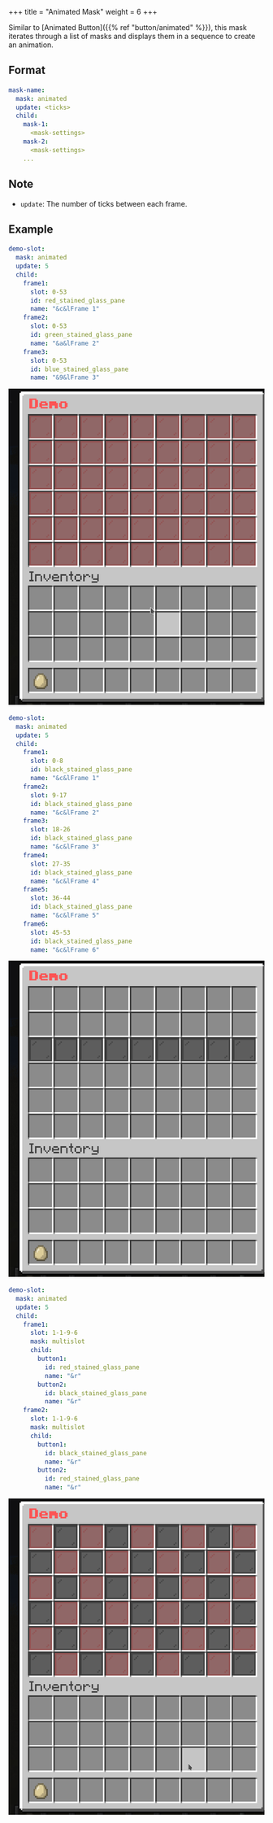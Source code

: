 +++
title = "Animated Mask"
weight = 6
+++

Similar to [Animated Button]({{% ref "button/animated" %}}), this mask iterates through a list of masks and displays them in a sequence to create an animation.

## Format

```yaml
mask-name:
  mask: animated
  update: <ticks>
  child:
    mask-1:
      <mask-settings>
    mask-2:
      <mask-settings>
    ...
```

## Note

* `update`: The number of ticks between each frame.

## Example

```yaml
demo-slot:
  mask: animated
  update: 5
  child:
    frame1:
      slot: 0-53
      id: red_stained_glass_pane
      name: "&c&lFrame 1"
    frame2:
      slot: 0-53
      id: green_stained_glass_pane
      name: "&a&lFrame 2"
    frame3:
      slot: 0-53
      id: blue_stained_glass_pane
      name: "&9&lFrame 3"
```

![Animated 1](animated-1.gif)

```yaml
demo-slot:
  mask: animated
  update: 5
  child:
    frame1:
      slot: 0-8
      id: black_stained_glass_pane
      name: "&c&lFrame 1"
    frame2:
      slot: 9-17
      id: black_stained_glass_pane
      name: "&c&lFrame 2"
    frame3:
      slot: 18-26
      id: black_stained_glass_pane
      name: "&c&lFrame 3"
    frame4:
      slot: 27-35
      id: black_stained_glass_pane
      name: "&c&lFrame 4"
    frame5:
      slot: 36-44
      id: black_stained_glass_pane
      name: "&c&lFrame 5"
    frame6:
      slot: 45-53
      id: black_stained_glass_pane
      name: "&c&lFrame 6"
```

![Animated 2](animated-2.gif)

```yaml
demo-slot:
  mask: animated
  update: 5
  child:
    frame1:
      slot: 1-1-9-6
      mask: multislot
      child:
        button1:
          id: red_stained_glass_pane
          name: "&r"
        button2:
          id: black_stained_glass_pane
          name: "&r"
    frame2:
      slot: 1-1-9-6
      mask: multislot
      child:
        button1:
          id: black_stained_glass_pane
          name: "&r"
        button2:
          id: red_stained_glass_pane
          name: "&r"
```

![Animated 3](animated-3.gif)
